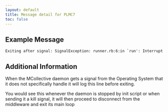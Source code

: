 ```yaml
---
layout: default
title: Message detail for PLMC7
toc: false
---
```


Example Message
---------------

    Exiting after signal: SignalException: runner.rb:6:in `run': Interrupt

Additional Information
----------------------

When the MCollective daemon gets a signal from the Operating System that it does not specifically handle it will log this line before exiting.

You would see this whenever the daemon is stopped by init script or when sending it a kill signal, it will then proceed to disconnect from the middleware and exit its main loop
